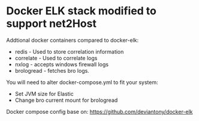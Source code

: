 # Docker ELK stack modified to support net2Host

Addtional docker containers compared to docker-elk:
 - redis - Used to store correlation information
 - correlate - Used to correlate logs
 - nxlog - accepts windows firewall logs
 - brologread - fetches bro logs.

You will need to alter docker-compose.yml to fit your system:
 - Set JVM size for Elastic
 - Change bro current mount for brologread

Docker compose config base on:
https://github.com/deviantony/docker-elk
